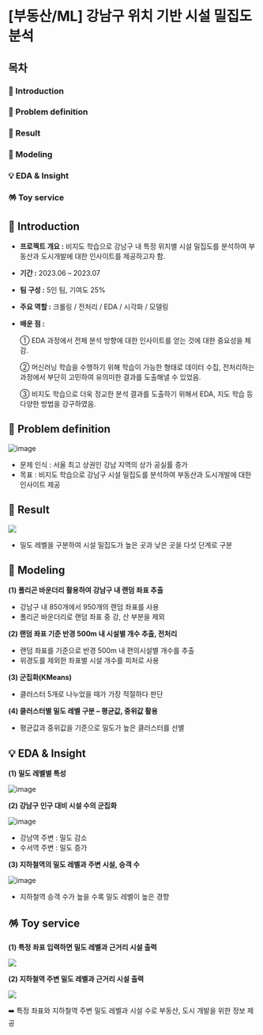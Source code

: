 # [부동산/ML] 강남구 위치 기반 시설 밀집도 분석


## 목차

### 📖 Introduction
### 🔧 Problem definition
### 📝 Result
### 🤖 Modeling
### 💡 EDA & Insight
### 🪅 Toy service



##  📖 Introduction


- __프로젝트 개요 :__ 비지도 학습으로 강남구 내 특정 위치별 시설 밀집도를 분석하여 부동산과 도시개발에 대한 인사이트를 제공하고자 함.

- __기간 :__ 2023.06 – 2023.07

- __팀 구성 :__ 5인 팀, 기여도 25%

- __주요 역할 :__ 크롤링 / 전처리 / EDA / 시각화 / 모델링

- __배운 점 :__

  ① EDA 과정에서 전체 분석 방향에 대한 인사이트를 얻는 것에
대한 중요성을 체감.

  ② 머신러닝 학습을 수행하기 위해 학습이 가능한 형태로 데이터
수집, 전처리하는 과정에서 부단히 고민하여 유의미한 결과를
도출해낼 수 있었음.

  ③ 비지도 학습으로 더욱 정교한 분석 결과를 도출하기 위해서
EDA, 지도 학습 등 다양한 방법을 강구하였음.



## 🔧 Problem definition


![image](https://github.com/taeyoongit/zerobase_ML_project/assets/135580777/f6028277-cd3a-462e-97f3-b507e44e85f1)


- 문제 인식 : 서울 최고 상권인 강남 지역의 상가 공실률 증가
- 목표 : 비지도 학습으로 강남구 시설 밀집도를 분석하여 부동산과 도시개발에 대한 인사이트 제공

## 📝 Result

![](https://velog.velcdn.com/images/hsty94/post/21240a99-a481-4f06-a92e-1fd4b42e7f38/image.png)

- 밀도 레벨을 구분하여 시설 밀집도가 높은 곳과 낮은 곳을 다섯 단계로 구분

## 🤖 Modeling

__(1) 폴리곤 바운더리 활용하여 강남구 내 랜덤 좌표 추출__

- 강남구 내 850개에서 950개의 랜덤 좌표를 사용
- 폴리곤 바운더리로 랜덤 좌표 중 강, 산 부분을 제외

__(2) 랜덤 좌표 기준 반경 500m 내 시설별 개수 추출, 전처리__

- 랜덤 좌표를 기준으로 반경 500m 내 편의시설별 개수를 추출
- 위경도를 제외한 좌표별 시설 개수를 피처로 사용

__(3) 군집화(KMeans)__

- 클러스터 5개로 나누었을 때가 가장 적절하다 판단

__(4) 클러스터별 밀도 레벨 구분 – 평균값, 중위값 활용__

- 평균값과 중위값을 기준으로 밀도가 높은 클러스터를 선별


## 💡 EDA & Insight

__(1) 밀도 레벨별 특성__

![image](https://github.com/taeyoongit/zerobase_ML_project/assets/135580777/07475725-4443-4782-8502-7e5325bb1f6c)

__(2) 강남구 인구 대비 시설 수의 군집화__


![image](https://github.com/taeyoongit/zerobase_ML_project/assets/135580777/ba50c821-3582-49dc-966d-bd01a9b0ab00)


- 강남역 주변 : 밀도 감소
- 수서역 주변 : 밀도 증가

__(3) 지하철역의 밀도 레벨과 주변 시설, 승객 수__


![image](https://github.com/taeyoongit/zerobase_ML_project/assets/135580777/ceea8962-a2f3-4703-96a2-6b0ee6fb8709)


- 지하철역 승객 수가 높을 수록 밀도 레벨이 높은 경향


## 🪅 Toy service

__(1) 특정 좌표 입력하면 밀도 레벨과 근거리 시설 출력__

![](https://velog.velcdn.com/images/hsty94/post/3408c992-f21f-43b1-8301-bb4a28c638ac/image.png)

__(2) 지하철역 주변 밀도 레벨과 근거리 시설 출력__

![](https://velog.velcdn.com/images/hsty94/post/2cb5ad72-a1b0-4884-afba-bca02f0e9158/image.png)

➡️ 특정 좌표와 지하철역 주변 밀도 레벨과 시설 수로 부동산, 도시 개발을 위한 정보 제공

